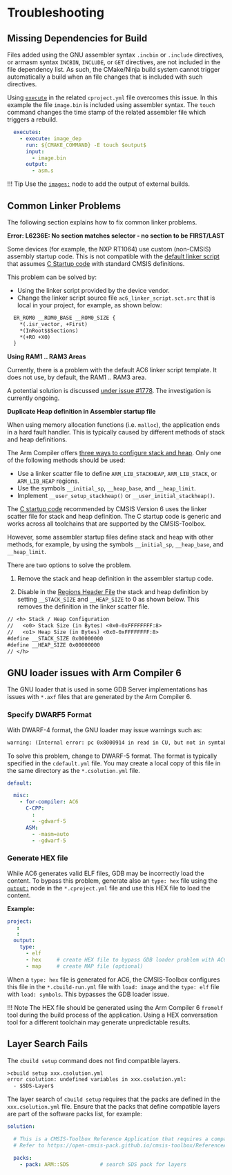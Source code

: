 # Troubleshooting

<!-- markdownlint-disable MD036 -->

## Missing Dependencies for Build

Files added using the GNU assembler syntax `.incbin` or `.include` directives, or armasm syntax `INCBIN`, `INCLUDE`, or `GET` directives, are not included in the file dependency list. As such, the CMake/Ninja build system cannot trigger automatically a build when an file changes that is included with such directives.

Using [`execute`](YML-Input-Format.md#prepost-build-steps) in the related `cproject.yml` file overcomes this issue.
In this example the file `image.bin` is included using assembler syntax. The `touch` command changes the time stamp of the related assembler file which triggers a rebuild.

```yml
  executes:
    - execute: image_dep
      run: ${CMAKE_COMMAND} -E touch $output$
      input:
        - image.bin
      output:
        - asm.s
```

!!! Tip
    Use the [`images:`](YML-Input-Format.md#images) node to add the output of external builds.

## Common Linker Problems

The following section explains how to fix common linker problems.

**Error: L6236E: No section matches selector - no section to be FIRST/LAST**

Some devices (for example, the NXP RT1064) use custom (non-CMSIS) assembly startup code. This is not compatible with the [default linker script](build-overview.md#linker-script-templates) that assumes [C Startup code](https://arm-software.github.io/CMSIS_6/v6.0.0/Core/startup_c_pg.html) with standard CMSIS definitions.

This problem can be solved by:

- Using the linker script provided by the device vendor.
- Change the linker script source file `ac6_linker_script.sct.src` that is local in your project, for example, as shown below:

```txt
  ER_ROM0 __ROM0_BASE __ROM0_SIZE {
    *(.isr_vector, +First)
    *(InRoot$$Sections)
    *(+RO +XO)
  }
```

**Using RAM1 .. RAM3 Areas**

Currently, there is a problem with the default AC6 linker script template. It does not use, by default, the RAM1 .. RAM3 area.

A potential solution is discussed [under issue #1778](https://github.com/Open-CMSIS-Pack/devtools/issues/1778#issuecomment-2356071535). The investigation is currently ongoing.

**Duplicate Heap definition in Assembler startup file**

When using memory allocation functions (i.e. `malloc`), the application ends in a hard fault handler. This is typically caused by different methods of stack and heap definitions.

The Arm Compiler offers [three ways to configure stack and heap](https://developer.arm.com/documentation/100073/0623/The-Arm-C-and-C---Libraries/Stack-and-heap-memory-allocation-and-the-Arm-C-and-C---libraries/Stack-pointer-initialization-and-heap-bounds). Only one of the following methods should be used:

- Use a linker scatter file to define `ARM_LIB_STACKHEAP`, `ARM_LIB_STACK`, or `ARM_LIB_HEAP` regions.
- Use the symbols `__initial_sp`, `__heap_base`, and `__heap_limit`.
- Implement `__user_setup_stackheap()` or `__user_initial_stackheap()`.

The [C startup code](https://arm-software.github.io/CMSIS_6/latest/Core/startup_c_pg.html) recommended by CMSIS Version 6 uses the linker scatter file for stack and heap definition.  The C startup code is generic and works across all toolchains that are supported by the CMSIS-Toolbox.

However, some assembler startup files define stack and heap with other methods, for example, by using the symbols `__initial_sp`, `__heap_base`, and `__heap_limit`.

There are two options to solve the problem.

1. Remove the stack and heap definition in the assembler startup code.

2. Disable in the [Regions Header File](CreateApplications.md#regions-header-file) the stack and heap definition by setting `__STACK_SIZE` and `__HEAP_SIZE` to 0 as shown below.  This removes the definition in the linker scatter file.

```txt
// <h> Stack / Heap Configuration
//   <o0> Stack Size (in Bytes) <0x0-0xFFFFFFFF:8>
//   <o1> Heap Size (in Bytes) <0x0-0xFFFFFFFF:8>
#define __STACK_SIZE 0x00000000
#define __HEAP_SIZE 0x00000000
// </h>
```

## GNU loader issues with Arm Compiler 6

The GNU loader that is used in some GDB Server implementations has issues with `*.axf` files that are generated by the Arm Compiler 6.

### Specify DWARF5 Format

With DWARF-4 format, the GNU loader may issue warnings such as:

```txt
warning: (Internal error: pc 0x8000914 in read in CU, but not in symtab.)
```

To solve this problem, change to DWARF-5 format. The format is typically specified in the `cdefault.yml` file.  You may create a local copy of this file in the same directory as the `*.csolution.yml` file.

```yml
default:

  misc:
    - for-compiler: AC6
      C-CPP:
        :
        - -gdwarf-5
      ASM:
        - -masm=auto
        - -gdwarf-5
```

### Generate HEX file

While AC6 generates valid ELF files, GDB may be incorrectly load the content. To bypass this problem, generate also an `type: hex` file using the [`output:`](YML-Input-Format.md#output) node in the `*.cproject.yml` file and use this HEX file to load the content.

**Example:**

```yml
project:
   :
   :   
  output:
    type:
      - elf
      - hex     # create HEX file to bypass GDB loader problem with AC6
      - map     # create MAP file (optional)
```

When a `type: hex` file is generated for AC6, the CMSIS-Toolbox configures this file in the `*.cbuild-run.yml` file with `load: image` and the `type: elf` file with `load: symbols`. This bypasses the GDB loader issue.

!!! Note
The HEX file should be generated using the Arm Compiler 6 `fromelf` tool during the build process of the application. Using a HEX conversation tool for a different toolchain may generate unpredictable results.

## Layer Search Fails

The `cbuild setup` command does not find compatible layers.

```txt
>cbuild setup xxx.csolution.yml
error csolution: undefined variables in xxx.csolution.yml:
  - $SDS-Layer$
```

The layer search of `cbuild setup` requires that the packs are defined in the `xxx.csolution.yml` file.  Ensure that the packs that define compatible layers are part of the software packs list, for example:

```yml
solution:

  # This is a CMSIS-Toolbox Reference Application that requires a compatible board layer
  # Refer to https://open-cmsis-pack.github.io/cmsis-toolbox/ReferenceApplications/ for more information

  packs:
    - pack: ARM::SDS          # search SDS pack for layers
```
